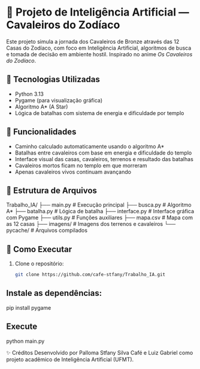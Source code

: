 # 💫 Projeto de Inteligência Artificial — Cavaleiros do Zodíaco

Este projeto simula a jornada dos Cavaleiros de Bronze através das 12 Casas do Zodíaco, com foco em Inteligência Artificial, algoritmos de busca e tomada de decisão em ambiente hostil. Inspirado no anime *Os Cavaleiros do Zodíaco*.

## 🔧 Tecnologias Utilizadas
- Python 3.13
- Pygame (para visualização gráfica)
- Algoritmo A* (A Star)
- Lógica de batalhas com sistema de energia e dificuldade por templo

## 🧠 Funcionalidades
- Caminho calculado automaticamente usando o algoritmo A*
- Batalhas entre cavaleiros com base em energia e dificuldade do templo
- Interface visual das casas, cavaleiros, terrenos e resultado das batalhas
- Cavaleiros mortos ficam no templo em que morreram
- Apenas cavaleiros vivos continuam avançando

## 📁 Estrutura de Arquivos

Trabalho_IA/
├── main.py # Execução principal
├── busca.py # Algoritmo A*
├── batalha.py # Lógica de batalha
├── interface.py # Interface gráfica com Pygame
├── utils.py # Funções auxiliares
├── mapa.csv # Mapa com as 12 casas
├── imagens/ # Imagens dos terrenos e cavaleiros
└── pycache/ # Arquivos compilados


## 🧪 Como Executar
1. Clone o repositório:
   ```bash
   git clone https://github.com/cafe-stfany/Trabalho_IA.git
## Instale as dependências:
pip install pygame
## Execute
python main.py

✨ Créditos
Desenvolvido por Palloma Stfany Silva Café e Luiz Gabriel como projeto acadêmico de Inteligência Artificial (UFMT).
   
 